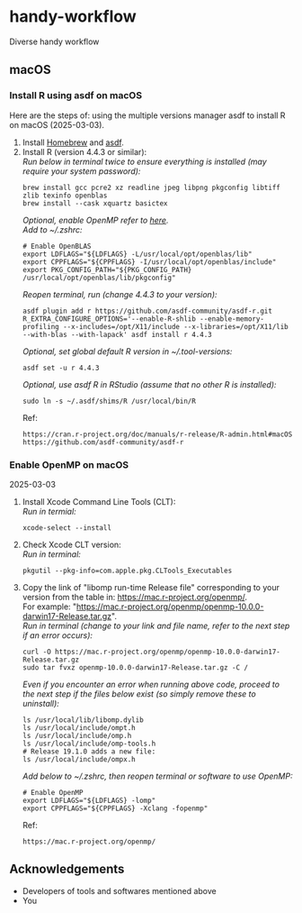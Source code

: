 # handy-workflow
Diverse handy workflow

## macOS

### Install R using asdf on macOS

Here are the steps of: using the multiple versions manager asdf to install R on macOS (2025-03-03).

1. Install [Homebrew](https://brew.sh/) and [asdf](https://asdf-vm.com/guide/getting-started.html).  
2. Install R (version 4.4.3 or similar):  
   *Run below in terminal twice to ensure everything is installed (may require your system password):*
   ```
   brew install gcc pcre2 xz readline jpeg libpng pkgconfig libtiff zlib texinfo openblas
   brew install --cask xquartz basictex
   ```
   *Optional, enable OpenMP refer to [here](#enable-openmp-on-macos).*  
   *Add to ~/.zshrc:*
   ```
   # Enable OpenBLAS
   export LDFLAGS="${LDFLAGS} -L/usr/local/opt/openblas/lib"
   export CPPFLAGS="${CPPFLAGS} -I/usr/local/opt/openblas/include"
   export PKG_CONFIG_PATH="${PKG_CONFIG_PATH} /usr/local/opt/openblas/lib/pkgconfig"
   ```
   *Reopen terminal, run (change 4.4.3 to your version):*
   ```
   asdf plugin add r https://github.com/asdf-community/asdf-r.git
   R_EXTRA_CONFIGURE_OPTIONS='--enable-R-shlib --enable-memory-profiling --x-includes=/opt/X11/include --x-libraries=/opt/X11/lib --with-blas --with-lapack' asdf install r 4.4.3
   ```
   *Optional, set global default R version in ~/.tool-versions:*
   ```
   asdf set -u r 4.4.3
   ```
   *Optional, use asdf R in RStudio (assume that no other R is installed):*
   ```
   sudo ln -s ~/.asdf/shims/R /usr/local/bin/R
   ```
   Ref:
   ```
   https://cran.r-project.org/doc/manuals/r-release/R-admin.html#macOS
   https://github.com/asdf-community/asdf-r
   ```


### Enable OpenMP on macOS

2025-03-03

1. Install Xcode Command Line Tools (CLT):  
   *Run in termial:*
   ```
   xcode-select --install
   ```
2. Check Xcode CLT version:  
   *Run in terminal:*
   ```
   pkgutil --pkg-info=com.apple.pkg.CLTools_Executables
   ```
3. Copy the link of "libomp run-time Release file" corresponding to your version from the table in: <https://mac.r-project.org/openmp/>.  
   For example: "https://mac.r-project.org/openmp/openmp-10.0.0-darwin17-Release.tar.gz".  
   *Run in terminal (change to your link and file name, refer to the next step if an error occurs):*
   ```
   curl -O https://mac.r-project.org/openmp/openmp-10.0.0-darwin17-Release.tar.gz
   sudo tar fvxz openmp-10.0.0-darwin17-Release.tar.gz -C /
   ```
   *Even if you encounter an error when running above code, proceed to the next step if the files below exist (so simply remove these to uninstall):*
   ```
   ls /usr/local/lib/libomp.dylib
   ls /usr/local/include/ompt.h
   ls /usr/local/include/omp.h
   ls /usr/local/include/omp-tools.h
   # Release 19.1.0 adds a new file:
   ls /usr/local/include/ompx.h
   ```
   *Add below to ~/.zshrc, then reopen terminal or software to use OpenMP:*
   ```
   # Enable OpenMP
   export LDFLAGS="${LDFLAGS} -lomp"
   export CPPFLAGS="${CPPFLAGS} -Xclang -fopenmp"
   ```
   Ref:
   ```
   https://mac.r-project.org/openmp/
   ```


## Acknowledgements
  - Developers of tools and softwares mentioned above
  - You
